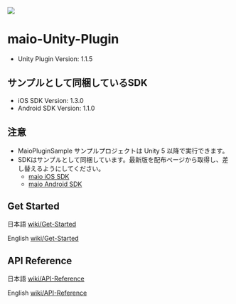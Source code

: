 ![](https://github.com/imobile-maio/maio-iOS-SDK/blob/wiki/doc/images/logo.png)

# maio-Unity-Plugin

* Unity Plugin Version: 1.1.5

## サンプルとして同梱しているSDK

* iOS SDK Version: 1.3.0
* Android SDK Version: 1.1.0

## 注意
- MaioPluginSample サンプルプロジェクトは Unity 5 以降で実行できます。
- SDKはサンプルとして同梱しています。最新版を配布ページから取得し、差し替えるようにしてください。
    - [maio iOS SDK](https://github.com/imobile-maio/maio-iOS-SDK/releases)
    - [maio Android SDK](https://github.com/imobile-maio/maio-Android-SDK/releases)

## Get Started
日本語 [wiki/Get-Started](https://github.com/imobile-maio/maio-Unity-Plugin/wiki/Get-Started)

English [wiki/Get-Started](https://github.com/imobile-maio/maio-Unity-Plugin/wiki/Get-Started-(EN))

## API Reference
日本語 [wiki/API-Reference](https://github.com/imobile-maio/maio-Unity-Plugin/wiki/API-Reference)

English [wiki/API-Reference](https://github.com/imobile-maio/maio-Unity-Plugin/wiki/API-Reference-(EN))
